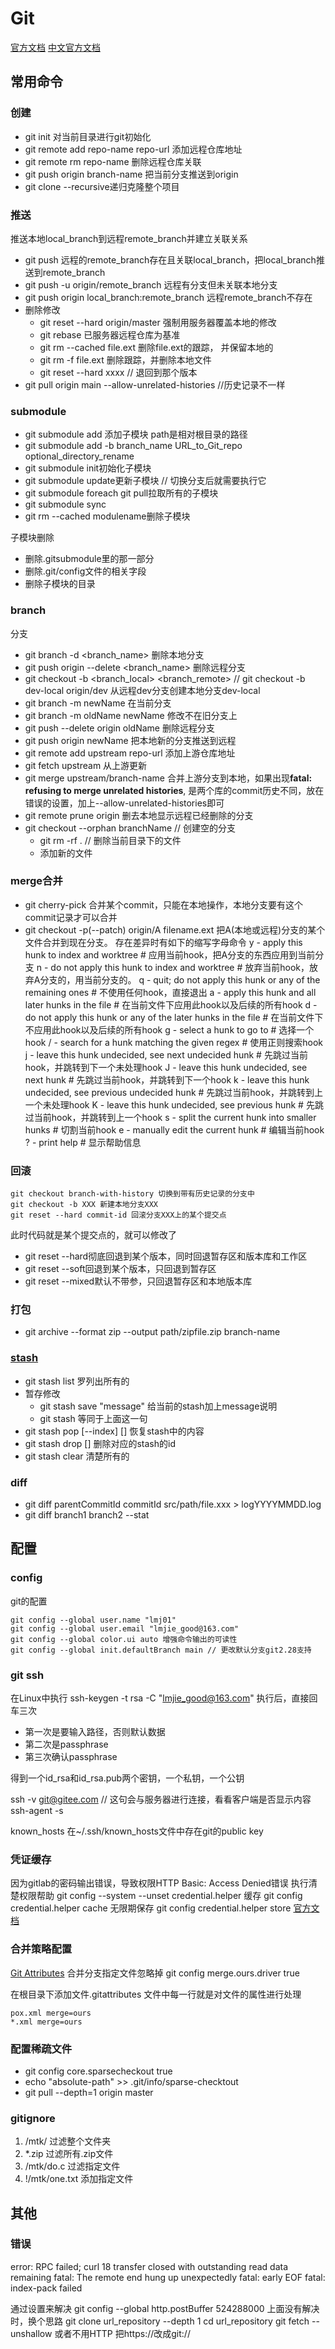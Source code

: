 # Git

[官方文档](https://git-scm.com/docs)
[中文官方文档](https://git-scm.com/book/zh/v2)

## 常用命令

### 创建
- git init 对当前目录进行git初始化
- git remote add repo-name repo-url 添加远程仓库地址
- git remote rm repo-name 删除远程仓库关联
- git push origin branch-name 把当前分支推送到origin
- git clone <repository> --recursive递归克隆整个项目

### 推送
推送本地local_branch到远程remote_branch并建立关联关系
- git push 远程的remote_branch存在且关联local_branch，把local_branch推送到remote_branch
- git push -u origin/remote_branch 远程有分支但未关联本地分支 
- git push origin local_branch:remote_branch 远程remote_branch不存在
- 删除修改
    - git reset --hard origin/master 强制用服务器覆盖本地的修改
    - git rebase 已服务器远程仓库为基准
    - git rm --cached file.ext 删除file.ext的跟踪， 并保留本地的
    - git rm -f file.ext 删除跟踪，并删除本地文件
    - git reset --hard xxxx // 退回到那个版本
- git pull origin main --allow-unrelated-histories //历史记录不一样

### submodule
- git submodule add <repository> <path>添加子模块 path是相对根目录的路径
- git submodule add -b branch_name URL_to_Git_repo optional_directory_rename
- git submodule init初始化子模块
- git submodule update更新子模块 // 切换分支后就需要执行它
- git submodule foreach git pull拉取所有的子模块
- git submodule sync
- git rm --cached modulename删除子模块

子模块删除
- 删除.gitsubmodule里的那一部分
- 删除.git/config文件的相关字段
- 删除子模块的目录

### branch
分支
- git branch -d <branch_name> 删除本地分支
- git push origin --delete <branch_name> 删除远程分支
- git checkout -b <branch_local> <branch_remote> // git checkout -b dev-local origin/dev 从远程dev分支创建本地分支dev-local
- git branch -m newName 在当前分支
- git branch -m oldName newName 修改不在旧分支上
- git push --delete origin oldName 删除远程分支
- git push origin newName 把本地新的分支推送到远程
- git remote add upstream repo-url 添加上游仓库地址
- git fetch upstream 从上游更新
- git merge upstream/branch-name 合并上游分支到本地，如果出现**fatal: refusing to merge unrelated histories**, 是两个库的commit历史不同，放在错误的设置，加上--allow-unrelated-histories即可
- git remote prune origin 删去本地显示远程已经删除的分支
- git checkout --orphan branchName // 创建空的分支
    - git rm -rf . // 删除当前目录下的文件
    - 添加新的文件

### merge合并
- git cherry-pick <commit-id> 合并某个commit，只能在本地操作，本地分支要有这个commit记录才可以合并
- git checkout -p(--patch) origin/A filename.ext 把A(本地或远程)分支的某个文件合并到现在分支。
存在差异时有如下的缩写字母命令
y - apply this hunk to index and worktree # 应用当前hook，把A分支的东西应用到当前分支
n - do not apply this hunk to index and worktree # 放弃当前hook，放弃A分支的，用当前分支的。
q - quit; do not apply this hunk or any of the remaining ones # 不使用任何hook，直接退出
a - apply this hunk and all later hunks in the file # 在当前文件下应用此hook以及后续的所有hook
d - do not apply this hunk or any of the later hunks in the file # 在当前文件下不应用此hook以及后续的所有hook
g - select a hunk to go to # 选择一个hook
/ - search for a hunk matching the given regex # 使用正则搜索hook
j - leave this hunk undecided, see next undecided hunk # 先跳过当前hook，并跳转到下一个未处理hook
J - leave this hunk undecided, see next hunk # 先跳过当前hook，并跳转到下一个hook
k - leave this hunk undecided, see previous undecided hunk # 先跳过当前hook，并跳转到上一个未处理hook
K - leave this hunk undecided, see previous hunk # 先跳过当前hook，并跳转到上一个hook
s - split the current hunk into smaller hunks # 切割当前hook
e - manually edit the current hunk # 编辑当前hook
? - print help # 显示帮助信息

### 回滚

```shell
git checkout branch-with-history 切换到带有历史记录的分支中
git checkout -b XXX 新建本地分支XXX
git reset --hard commit-id 回滚分支XXX上的某个提交点
```
此时代码就是某个提交点的，就可以修改了

- git reset --hard彻底回退到某个版本，同时回退暂存区和版本库和工作区
- git reset --soft回退到某个版本，只回退到暂存区
- git reset --mixed默认不带参，只回退暂存区和本地版本库

### 打包

- git archive --format zip --output path/zipfile.zip branch-name

### [stash](https://www.git-scm.com/docs/git-stash)

- git stash list 罗列出所有的
- 暂存修改
    - git stash save "message" 给当前的stash加上message说明
    - git stash 等同于上面这一句
- git stash pop [--index] [<stash>] 恢复stash中的内容
- git stash drop [<stash>] 删除对应的stash的id
- git stash clear 清楚所有的 

### diff

- git diff parentCommitId commitId src/path/file.xxx > logYYYYMMDD.log
- git diff branch1 branch2 --stat

## 配置

### config
git的配置
```shell
git config --global user.name "lmj01"
git config --global user.email "lmjie_good@163.com"
git config --global color.ui auto 增强命令输出的可读性
git config --global init.defaultBranch main // 更改默认分支git2.28支持
```

### git ssh
在Linux中执行
ssh-keygen -t rsa -C "lmjie_good@163.com"
执行后，直接回车三次

- 第一次是要输入路径，否则默认数据
- 第二次是passphrase
- 第三次确认passphrase

得到一个id_rsa和id_rsa.pub两个密钥，一个私钥，一个公钥

ssh -v git@gitee.com // 这句会与服务器进行连接，看看客户端是否显示内容
ssh-agent -s

known_hosts
在~/.ssh/known_hosts文件中存在git的public key

### 凭证缓存
因为gitlab的密码输出错误，导致权限HTTP Basic: Access Denied错误
执行清楚权限帮助
git config --system --unset credential.helper
缓存
git config credential.helper cache
无限期保存
git config credential.helper store
[官方文档](https://git-scm.com/docs/git-credential-store)


### 合并策略配置
[Git Attributes](https://git-scm.com/book/en/v2/Customizing-Git-Git-Attributes)
合并分支指定文件忽略掉
git config merge.ours.driver true 

在根目录下添加文件.gitattributes
文件中每一行就是对文件的属性进行处理
```shell
pox.xml merge=ours 
*.xml merge=ours 
```
	
### 配置稀疏文件

- git config core.sparsecheckout true
- echo "absolute-path" >> .git/info/sparse-checktout
- git pull --depth=1 origin master

### gitignore

1. /mtk/ 过滤整个文件夹
2. *.zip 过滤所有.zip文件
3. /mtk/do.c 过滤指定文件
4. !/mtk/one.txt 添加指定文件


## 其他

### 错误

error: RPC failed; curl 18 transfer closed with outstanding read data remaining
fatal: The remote end hung up unexpectedly
fatal: early EOF
fatal: index-pack failed

通过设置来解决
git config --global http.postBuffer 524288000
上面没有解决时，换个思路
git clone url_repository --depth 1
cd url_repository 
git fetch --unshallow 
或者不用HTTP
把https://改成git://

